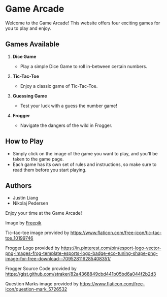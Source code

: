 # Game Arcade

Welcome to the Game Arcade! This website offers four exciting games for you to play and enjoy.

## Games Available

1. **Dice Game**
   - Play a simple Dice Game to roll in-between certain numbers.

2. **Tic-Tac-Toe**
   - Enjoy a classic game of Tic-Tac-Toe.

3. **Guessing Game**
   - Test your luck with a guess the number game!

4. **Frogger**
   - Navigate the dangers of the wild in Frogger.

## How to Play
- Simply click on the image of the game you want to play, and you'll be taken to the game page.
- Each game has its own set of rules and instructions, so make sure to read them before you start playing.

## Authors
- Justin Liang
- Nikolaj Pedersen

Enjoy your time at the Game Arcade!

Image by <a href="https://www.freepik.com/free-vector/flat-design-poker-table-background_88532182.htm#query=blackjack%20table%20background&position=16&from_view=keyword&track=ais&uuid=ce7fbc0e-1f8f-4092-80b4-d95f14042174">Freepik</a>

Tic-tac-toe image provided by https://www.flaticon.com/free-icon/tic-tac-toe_10199746

Frogger Logo provided by https://in.pinterest.com/pin/esport-logo-vector-png-images-frog-template-esports-logo-badge-eco-tuning-shape-png-image-for-free-download--709528116285408351/ 

Frogger Source Code provided by https://gist.github.com/straker/82a4368849cbd441b05bd6a044f2b2d3 

Question Marks image provided by https://www.flaticon.com/free-icon/question-mark_5726532
